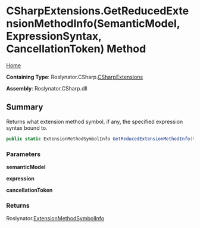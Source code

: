<a name="_top"></a>

# CSharpExtensions\.GetReducedExtensionMethodInfo\(SemanticModel, ExpressionSyntax, CancellationToken\) Method

[Home](../../../../README.md#_top)

**Containing Type**: Roslynator\.CSharp\.[CSharpExtensions](../README.md#_top)

**Assembly**: Roslynator\.CSharp\.dll

## Summary

Returns what extension method symbol, if any, the specified expression syntax bound to\.

```csharp
public static ExtensionMethodSymbolInfo GetReducedExtensionMethodInfo(this SemanticModel semanticModel, ExpressionSyntax expression, CancellationToken cancellationToken = default(CancellationToken))
```

### Parameters

**semanticModel**

**expression**

**cancellationToken**

### Returns

Roslynator\.[ExtensionMethodSymbolInfo](../../../ExtensionMethodSymbolInfo/README.md#_top)

